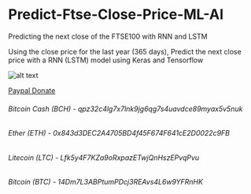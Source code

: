 # Predict-Ftse-Close-Price-ML-AI
Predicting the next close of the FTSE100 with RNN and LSTM

Using the close price for the last year (365 days), Predict the next close price with a RNN (LSTM) model using Keras and Tensorflow

![alt text](https://github.com/tg12/Predict-Ftse-Close-Price-ML-AI/raw/master/Figure_1.png)

[Paypal Donate](https://www.paypal.com/cgi-bin/webscr?cmd=_s-xclick&hosted_button_id=EV8XUGXX76UXQ&source=url)

###### Bitcoin Cash (BCH)  - 	  qpz32c4lg7x7lnk9jg6qg7s4uavdce89myax5v5nuk
###### Ether (ETH) - 				    0x843d3DEC2A4705BD4f45F674F641cE2D0022c9FB
###### Litecoin (LTC) - 			  Lfk5y4F7KZa9oRxpazETwjQnHszEPvqPvu
###### Bitcoin (BTC) - 			    14Dm7L3ABPtumPDcj3REAvs4L6w9YFRnHK

